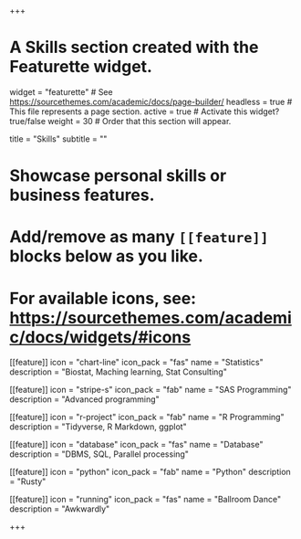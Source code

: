 +++
# A Skills section created with the Featurette widget.
widget = "featurette"  # See https://sourcethemes.com/academic/docs/page-builder/
headless = true  # This file represents a page section.
active = true  # Activate this widget? true/false
weight = 30  # Order that this section will appear.

title = "Skills"
subtitle = ""

# Showcase personal skills or business features.
# 
# Add/remove as many `[[feature]]` blocks below as you like.
# 
# For available icons, see: https://sourcethemes.com/academic/docs/widgets/#icons


[[feature]]
  icon = "chart-line"
  icon_pack = "fas"
  name = "Statistics"
  description = "Biostat, Maching learning, Stat Consulting"  

[[feature]]
  icon = "stripe-s"
  icon_pack = "fab"
  name = "SAS Programming"
  description = "Advanced programming"
  
[[feature]]
  icon = "r-project"
  icon_pack = "fab"
  name = "R Programming"
  description = "Tidyverse, R Markdown, ggplot"
  
[[feature]]
  icon = "database"
  icon_pack = "fas"
  name = "Database"
  description = "DBMS, SQL, Parallel processing"
  
[[feature]]
  icon = "python"
  icon_pack = "fab"
  name = "Python"
  description = "Rusty"

[[feature]]
  icon = "running"
  icon_pack = "fas"
  name = "Ballroom Dance"
  description = "Awkwardly"
  
+++
